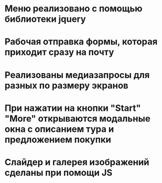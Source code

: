 # Меню реализовано с помощью библиотеки jquery
# Рабочая отправка формы, которая приходит сразу на почту
# Реализованы медиазапросы для разных по размеру экранов
# При нажатии на кнопки "Start" "More" открываются модальные окна с описанием тура и предложением покупки
# Слайдер и галерея изображений сделаны при помощи JS
